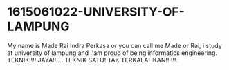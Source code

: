 # 1615061022-UNIVERSITY-OF-LAMPUNG
My name is Made Rai Indra Perkasa or you can call me Made or Rai, i study at university of lampung and i'am proud of being informatics engineering. TEKNIK!!!! JAYA!!!....TEKNIK SATU! TAK TERKALAHKAN!!!!!!. 
